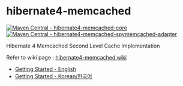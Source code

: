 # hibernate4-memcached
[![Maven Central - hibernate4-memcached-core](https://maven-badges.herokuapp.com/maven-central/kr.pe.kwonnam.hibernate4memcached/hibernate4-memcached-core/badge.svg)](https://maven-badges.herokuapp.com/maven-central/kr.pe.kwonnam.hibernate4memcached/hibernate4-memcached-core)
[![Maven Central - hibernate4-memcached-spymemcached-adapter](https://maven-badges.herokuapp.com/maven-central/kr.pe.kwonnam.hibernate4memcached/hibernate4-memcached-spymemcached-adapter/badge.svg)](https://maven-badges.herokuapp.com/maven-central/kr.pe.kwonnam.hibernate4memcached/hibernate4-memcached-spymemcached-adapter)

Hibernate 4 Memcached Second Level Cache Implementation


Refer to wiki page : [hibernate4-memcached wiki](https://github.com/kwon37xi/hibernate4-memcached/wiki)

* [Getting Started - English](https://github.com/kwon37xi/hibernate4-memcached/wiki/GettingStarted_EN)
* [Getting Started - Korean/한국어](https://github.com/kwon37xi/hibernate4-memcached/wiki/GettingStarted_KO)

